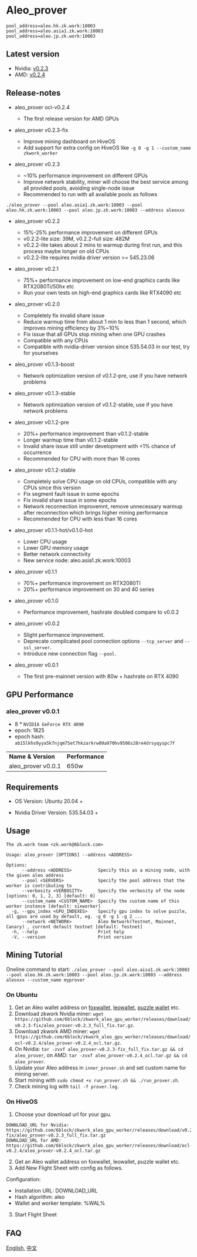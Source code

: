 # Aleo_prover
```shell
pool_address=aleo.hk.zk.work:10003
pool_address=aleo.asia1.zk.work:10003
pool_address=aleo.jp.zk.work:10003
```

## Latest version

- Nvidia: [v0.2.3](https://github.com/6block/zkwork_aleo_gpu_worker/releases/download/v0.2.3-fix/aleo_prover-v0.2.3_full_fix.tar.gz)
- AMD: [v0.2.4](https://github.com/6block/zkwork_aleo_gpu_worker/releases/download/ocl-v0.2.4/aleo_prover-v0.2.4_ocl.tar.gz)

## Release-notes

- aleo_prover ocl-v0.2.4
  - The first release version for AMD GPUs

- aleo_prover v0.2.3-fix
  - Improve mining dashboard on HiveOS
  - Add support for extra config on HiveOS like `-g 0 -g 1 --custom_name zkwork_worker`

- aleo_prover v0.2.3
  - ~10% performance improvement on different GPUs
  - Improve network stability, miner will choose the best service among all provided pools, avoiding single-node issue
  - Recommended to run with all available pools as follows

`./aleo_prover --pool aleo.asia1.zk.work:10003 --pool aleo.hk.zk.work:10003 --pool aleo.jp.zk.work:10003 --address aleoxxx`

- aleo_prover v0.2.2
  - 15%-25% performance improvement on different GPUs
  - v0.2.2-lite size: 39M, v0.2.2-full size: 482M 
  - v0.2.2-lite takes about 2 mins to warmup during first run, and this process maybe longer on old CPUs
  - v0.2.2-lite requires nvidia driver version >= 545.23.06 

- aleo_prover v0.2.1
  - 75%+ performance improvement on low-end graphics cards like RTX2080Ti/50hx etc
  - Run your own tests on high-end graphics cards like RTX4090 etc

- aleo_prover v0.2.0
  - Completely fix invalid share issue
  - Reduce warmup time from about 1 min to less than 1 second, which improves mining efficiency by 3%~10%
  - Fix issue that all GPUs stop mining when one GPU crashes
  - Compatible with any CPUs
  - Compatible with nvidia-driver version since 535.54.03 in our test, try for yourselves

- aleo_prover v0.1.3-boost
  - Network optimization version of v0.1.2-pre, use if you have network problems

- aleo_prover v0.1.3-stable
  - Network optimization version of v0.1.2-stable, use if you have network problems

- aleo_prover v0.1.2-pre
  - 20%+ performance improvement than v0.1.2-stable
  - Longer warmup time than v0.1.2-stable
  - Invalid share issue still under development with <1% chance of occurrence
  - Recommended for CPU with more than 16 cores

- aleo_prover v0.1.2-stable
  - Completely solve CPU usage on old CPUs, compatible with any CPUs since this version
  - Fix segment fault issue in some epochs
  - Fix invalid share issue in some epochs
  - Network reconnection improvemnt, remove unnecessary warmup after reconnection which brings higher mining performance
  - Recommended for CPU with less than 16 cores

- aleo_prover v0.1.1-hot/v0.1.0-hot
  - Lower CPU usage
  - Lower GPU memory usage
  - Better network connectivity
  - New service node: aleo.asia1.zk.work:10003 

- aleo_prover v0.1.1
  - 70%+ performance improvement on RTX2080TI
  - 20%+ performance improvement on 30 and 40 series

- aleo_prover v0.1.0
  - Performance improvement, hashrate doubled compare to v0.0.2

- aleo_prover v0.0.2
  - Slight performance improvement.
  - Deprecate complicated pool connection options `--tcp_server` and `--ssl_server`.
  - Introduce new connection flag `--pool`.

- aleo_prover v0.0.1
  - The first pre-mainnet version with 80w + hashrate on RTX 4090

## GPU Performance
### aleo_prover v0.0.1
- 8 * `NVIDIA GeForce RTX 4090`
- epoch: 1825
- epoch hash: `ab15lkhs9yya5k7njqm75et7hkzarkrw09a970hv9506s28re4drsyqyspc7f`
  
<table>
  <tr>
   <td><strong>Name & Version</strong>
   </td>
   <td><strong>Performance</strong>
   </td>
  </tr>
  <tr>
   <td>aleo_prover v0.0.1
   </td>
   <td>650w
   </td>
  </tr>
</table>


## Requirements
- OS Version: Ubuntu 20.04 +

- Nvidia Driver Version: 535.54.03 +

## Usage
```shell
The zk.work team <zk.work@6block.com>

Usage: aleo_prover [OPTIONS] --address <ADDRESS>

Options:
      --address <ADDRESS>          Specify this as a mining node, with the given aleo address
      --pool <SERVERS>             Specify the pool address that the worker is contributing to
      --verbosity <VERBOSITY>      Specify the verbosity of the node [options: 0, 1, 2, 3] [default: 0]
      --custom_name <CUSTOM_NAME>  Specify the custom name of this worker instance [default: sixworker]
  -g, --gpu_index <GPU_INDEXES>    Specify gpu index to solve puzzle, all gpus are used by default, eg. -g 0 -g 1 -g 2 ...
      --network <NETWORK>          Aleo Network(Testnet, Mainnet, Canary) , current default testnet [default: Testnet]
  -h, --help                       Print help
  -V, --version                    Print version
```

## Mining Tutorial

Oneline command to start:
`./aleo_prover --pool aleo.aisa1.zk.work:10003 --pool aleo.hk.zk.work:10003 --pool aleo.jp.zk.work:10003 --address aleoxxx --custom_name myprover`

### On Ubuntu

1. Get an Aleo wallet address on [foxwallet](https://foxwallet.com/), [leowallet](https://www.leo.app/), [puzzle wallet](https://puzzle.online/) etc.
2. Download zkwork Nvidia miner: `wget https://github.com/6block/zkwork_aleo_gpu_worker/releases/download/v0.2.3-fix/aleo_prover-v0.2.3_full_fix.tar.gz`.
3. Download zkwork AMD miner: `wget https://github.com/6block/zkwork_aleo_gpu_worker/releases/download/ocl-v0.2.4/aleo_prover-v0.2.4_ocl.tar.gz`.
4. On Nvidia: `tar -zvxf aleo_prover-v0.2.3-fix_full_fix.tar.gz && cd aleo_prover`, on AMD: `tar -zvxf aleo_prover-v0.2.4_ocl.tar.gz && cd aleo_prover`.
5. Update your Aleo address in `inner_prover.sh` and set custom name for mining server.
6. Start mining with `sudo chmod +x run_prover.sh && ./run_prover.sh`.
7. Check mining log with `tail -f prover.log`.

### On HiveOS 
1. Choose your download url for your gpu.
  ```
  DOWNLOAD_URL for Nvidia: https://github.com/6block/zkwork_aleo_gpu_worker/releases/download/v0.2.3-fix/aleo_prover-v0.2.3_full_fix.tar.gz
  DOWNLOAD_URL for AMD: https://github.com/6block/zkwork_aleo_gpu_worker/releases/download/ocl-v0.2.4/aleo_prover-v0.2.4_ocl.tar.gz
  ```
2. Get an Aleo wallet address on foxwallet, leowallet, puzzle wallet etc.
3. Add New Flight Sheet with config as follows.


Configuration:
- Installation URL: DOWNLOAD_URL
- Hash algorithm: aleo
- Wallet and worker template: %WAL%


3. Start Flight Sheet


## FAQ
[English](./FAQ.md), [中文](./FAQ_zh.md)
